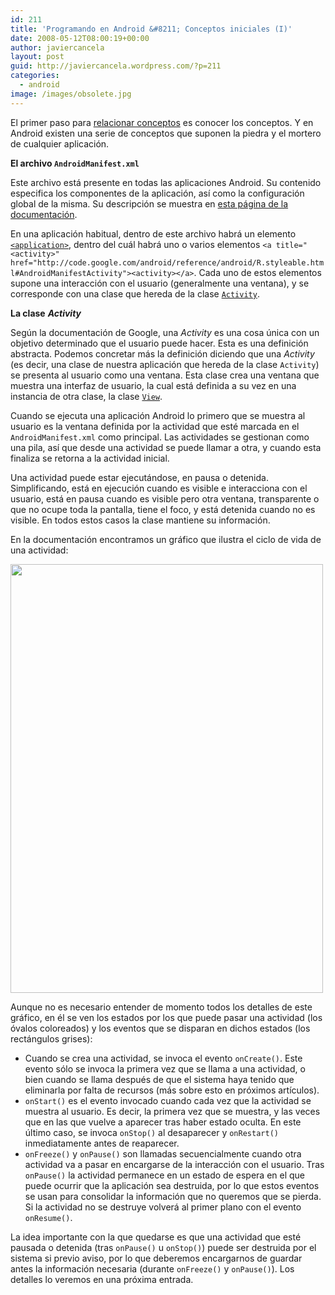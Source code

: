 ```yaml
---
id: 211
title: 'Programando en Android &#8211; Conceptos iniciales (I)'
date: 2008-05-12T08:00:19+00:00
author: javiercancela
layout: post
guid: http://javiercancela.wordpress.com/?p=211
categories:
  - android
image: /images/obsolete.jpg
---
```

El primer paso para [relacionar conceptos](http://javiercancela.com/2008/05/06/programando-en-android-prologo/ "Programando en Android - Prólogo") es conocer los conceptos. Y en Android existen una serie de conceptos que suponen la piedra y el mortero de cualquier aplicación.

**El archivo `AndroidManifest.xml`**

Este archivo está presente en todas las aplicaciones Android. Su contenido especifica los componentes de la aplicación, así como la configuración global de la misma. Su descripción se muestra en [esta página de la documentación](http://code.google.com/android/devel/bblocks-manifest.html "The AndroidManifest.xml File").

En una aplicación habitual, dentro de este archivo habrá un elemento [`<application>`](http://code.google.com/android/reference/android/R.styleable.html#AndroidManifestApplication "<application>"), dentro del cuál habrá uno o varios elementos `<a title="<activity>" href="http://code.google.com/android/reference/android/R.styleable.html#AndroidManifestActivity"><activity></a>`. Cada uno de estos elementos supone una interacción con el usuario (generalmente una ventana), y se corresponde con una clase que hereda de la clase [`Activity`](http://code.google.com/android/reference/android/app/Activity.html "Activity").

**La clase** _**Activity**_

Según la documentación de Google, una _Activity_ es una cosa única con un objetivo determinado que el usuario puede hacer. Esta es una definición abstracta. Podemos concretar más la definición diciendo que una _Activity_ (es decir, una clase de nuestra aplicación que hereda de la clase `Activity`) se presenta al usuario como una ventana. Esta clase crea una ventana que muestra una interfaz de usuario, la cual está definida a su vez en una instancia de otra clase, la clase [`View`](http://code.google.com/android/reference/android/view/View.html "View").

Cuando se ejecuta una aplicación Android lo primero que se muestra al usuario es la ventana definida por la actividad que esté marcada en el `AndroidManifest.xml` como principal. Las actividades se gestionan como una pila, así que desde una actividad se puede llamar a otra, y cuando esta finaliza se retorna a la actividad inicial.

Una actividad puede estar ejecutándose, en pausa o detenida. Simplificando, está en ejecución cuando es visible e interacciona con el usuario, está en pausa cuando es visible pero otra ventana, transparente o que no ocupe toda la pantalla, tiene el foco, y está detenida cuando no es visible. En todos estos casos la clase mantiene su información.

En la documentación encontramos un gráfico que ilustra el ciclo de vida de una actividad:

[<img class="alignnone size-full wp-image-216" src="http://localhost/wp-content/uploads/2008/05/activity_lifecycle.png" alt="" width="500" height="686" srcset="http://localhost/wp-content/uploads/2008/05/activity_lifecycle.png 540w, http://localhost/wp-content/uploads/2008/05/activity_lifecycle-219x300.png 219w" sizes="(max-width: 500px) 100vw, 500px" />](http://localhost/wp-content/uploads/2008/05/activity_lifecycle.png)

Aunque no es necesario entender de momento todos los detalles de este gráfico, en él se ven los estados por los que puede pasar una actividad (los óvalos coloreados) y los eventos que se disparan en dichos estados (los rectángulos grises):

  * Cuando se crea una actividad, se invoca el evento `onCreate()`. Este evento sólo se invoca la primera vez que se llama a una actividad, o bien cuando se llama después de que el sistema haya tenido que eliminarla por falta de recursos (más sobre esto en próximos artículos).
  * `onStart()` es el evento invocado cuando cada vez que la actividad se muestra al usuario. Es decir, la primera vez que se muestra, y las veces que en las que vuelve a aparecer tras haber estado oculta. En este último caso, se invoca `onStop()` al desaparecer y `onRestart()` inmediatamente antes de reaparecer.
  * `onFreeze()` y `onPause()` son llamadas secuencialmente cuando otra actividad va a pasar en encargarse de la interacción con el usuario. Tras `onPause()` la actividad permanece en un estado de espera en el que puede ocurrir que la aplicación sea destruida, por lo que estos eventos se usan para consolidar la información que no queremos que se pierda. Si la actividad no se destruye volverá al primer plano con el evento `onResume()`.

La idea importante con la que quedarse es que una actividad que esté pausada o detenida (tras `onPause()` u `onStop()`) puede ser destruida por el sistema si previo aviso, por lo que deberemos encargarnos de guardar antes la información necesaria (durante `onFreeze()` y `onPause()`). Los detalles lo veremos en una próxima entrada.